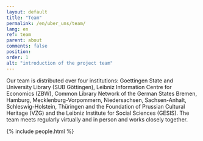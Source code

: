 ```yaml
---
layout: default
title: "Team"
permalink: /en/uber_uns/team/
lang: en
ref: team
parent: about
comments: false
position:
order: 1
alt: "introduction of the project team"
---
```


Our team is distributed over four institutions: Goettingen State and University Library (SUB Göttingen), Leibniz Information Centre for Economics (ZBW), Common Library Network of the German States Bremen, Hamburg, Mecklenburg-Vorpommern, Niedersachsen, Sachsen-Anhalt, Schleswig-Holstein, Thüringen and the Foundation of Prussian Cultural Heritage (VZG) and the Leibniz Institute for Social Sciences (GESIS). The team meets regularly virtually and in person and works closely together.  

{% include people.html %}
